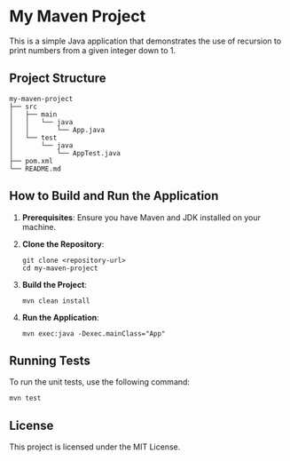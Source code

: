 # My Maven Project

This is a simple Java application that demonstrates the use of recursion to print numbers from a given integer down to 1.

## Project Structure

```
my-maven-project
├── src
│   ├── main
│   │   └── java
│   │       └── App.java
│   └── test
│       └── java
│           └── AppTest.java
├── pom.xml
└── README.md
```

## How to Build and Run the Application

1. **Prerequisites**: Ensure you have Maven and JDK installed on your machine.

2. **Clone the Repository**: 
   ```
   git clone <repository-url>
   cd my-maven-project
   ```

3. **Build the Project**: 
   ```
   mvn clean install
   ```

4. **Run the Application**: 
   ```
   mvn exec:java -Dexec.mainClass="App"
   ```

## Running Tests

To run the unit tests, use the following command:
```
mvn test
```

## License

This project is licensed under the MIT License.